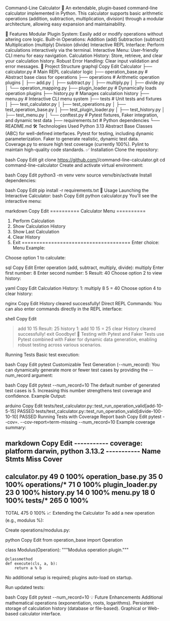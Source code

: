 Command-Line Calculator 🧮
An extendable, plugin-based command-line calculator implemented in Python. This calculator supports basic arithmetic operations (addition, subtraction, multiplication, division) through a modular architecture, allowing easy expansion and maintainability.

🚀 Features
Modular Plugin System: Easily add or modify operations without altering core logic.
Built-in Operations:
Addition (add)
Subtraction (subtract)
Multiplication (multiply)
Division (divide)
Interactive REPL Interface: Perform calculations interactively via the terminal.
Interactive Menu: User-friendly CLI menu for easy navigation.
Calculation History: Store, retrieve, and clear your calculation history.
Robust Error Handling: Clear input validation and error messages.
📂 Project Structure
graphql
Copy
Edit
Calculator
├── calculator.py            # Main REPL calculator logic
├── operation_base.py        # Abstract base class for operations
├── operations               # Arithmetic operation plugins
│   ├── add.py
│   ├── subtract.py
│   ├── multiply.py
│   ├── divide.py
│   └── operation_mapping.py
├── plugin_loader.py         # Dynamically loads operation plugins
├── history.py               # Manages calculation history
├── menu.py                  # Interactive CLI menu system
├── tests                    # Unit tests and fixtures
│   ├── test_calculator.py
│   ├── test_operations.py
│   ├── test_operation_base.py
│   ├── test_plugin_loader.py
│   ├── test_history.py
│   ├── test_menu.py
│   └── conftest.py          # Pytest fixtures, Faker integration, and dynamic test data
├── requirements.txt         # Python dependencies
└── README.md
🛠️ Technologies Used
Python 3.13
Abstract Base Classes (ABC) for well-defined interfaces.
Pytest for testing, including dynamic parameterization.
Faker to generate realistic, dynamic test data.
Coverage.py to ensure high test coverage (currently 100%).
Pylint to maintain high-quality code standards.
✅ Installation
Clone the repository:

bash
Copy
Edit
git clone https://github.com/<your-username>/command-line-calculator.git
cd command-line-calculator
Create and activate virtual environment:

bash
Copy
Edit
python3 -m venv venv
source venv/bin/activate
Install dependencies:

bash
Copy
Edit
pip install -r requirements.txt
🚦 Usage
Launching the Interactive Calculator:
bash
Copy
Edit
python calculator.py
You'll see the interactive menu:

markdown
Copy
Edit
========== Calculator Menu ==========
1. Perform Calculation
2. Show Calculation History
3. Show Last Calculation
4. Clear History
5. Exit
=====================================
Enter choice:
Menu Example:

Choose option 1 to calculate:

sql
Copy
Edit
Enter operation (add, subtract, multiply, divide): multiply
Enter first number: 8
Enter second number: 5
Result: 40
Choose option 2 to view history:

yaml
Copy
Edit
Calculation History:
1: multiply 8 5 = 40
Choose option 4 to clear history:

nginx
Copy
Edit
History cleared successfully!
Direct REPL Commands:
You can also enter commands directly in the REPL interface:

shell
Copy
Edit
> add 10 15
Result: 25
> history
1: add 10 15 = 25
> clear
History cleared successfully!
> exit
Goodbye!
🧪 Testing with Pytest and Faker
Tests use Pytest combined with Faker for dynamic data generation, enabling robust testing across various scenarios.

Running Tests
Basic test execution:

bash
Copy
Edit
pytest
Customizable Test Generation (--num_record):
You can dynamically generate more or fewer test cases by providing the --num_record argument:

bash
Copy
Edit
pytest --num_record=10
The default number of generated test cases is 5.
Increasing this number strengthens test coverage and confidence.
Example Output:

arduino
Copy
Edit
tests/test_calculator.py::test_run_operation_valid[add-10-5-15] PASSED
tests/test_calculator.py::test_run_operation_valid[divide-100-10-10] PASSED
Running Tests with Coverage Report
bash
Copy
Edit
pytest --cov=. --cov-report=term-missing --num_record=10
Example coverage summary:

markdown
Copy
Edit
----------- coverage: platform darwin, python 3.13.2 -----------
Name                    Stmts   Miss  Cover
-------------------------------------------
calculator.py              49      0   100%
operation_base.py          35      0   100%
operations/*               71      0   100%
plugin_loader.py           23      0   100%
history.py                 14      0   100%
menu.py                    18      0   100%
tests/*                   265      0   100%
-------------------------------------------
TOTAL                     475      0   100%
📈 Extending the Calculator
To add a new operation (e.g., modulus %):

Create operations/modulus.py:

python
Copy
Edit
from operation_base import Operation

class Modulus(Operation):
    """Modulus operation plugin."""
    
    @classmethod
    def execute(cls, a, b):
        return a % b
No additional setup is required; plugins auto-load on startup.

Run updated tests:

bash
Copy
Edit
pytest --num_record=10
💡 Future Enhancements
Additional mathematical operations (exponentiation, roots, logarithms).
Persistent storage of calculation history (database or file-based).
Graphical or Web-based calculator interface.